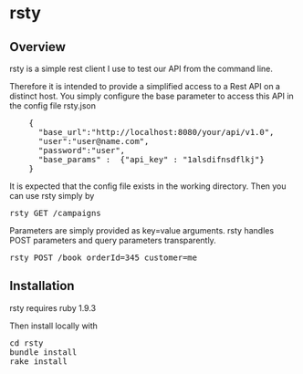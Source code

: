 # rsty

## Overview
rsty is a simple rest client I use to test our API from the command line.

Therefore it is intended to provide a simplified access to a Rest API on a
distinct host. You simply configure the base parameter to access this API
in the config file rsty.json

<pre>
	{
	  "base_url":"http://localhost:8080/your/api/v1.0",
	  "user":"user@name.com",
	  "password":"user",
	  "base_params" :  {"api_key" : "1alsdifnsdflkj"}
	}	
</pre>

It is expected that the config file exists in the working directory.
Then you can use rsty simply by

<pre>
rsty GET /campaigns	
</pre>

Parameters are simply provided as key=value arguments. rsty handles POST
parameters and query parameters transparently.

<pre>
rsty POST /book orderId=345 customer=me
</pre>

## Installation

rsty requires ruby 1.9.3

Then install locally with
<pre>
cd rsty
bundle install
rake install	
</pre>